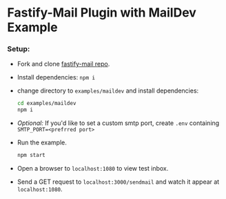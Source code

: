 # Fastify-Mail Plugin with MailDev Example

### Setup:

- Fork and clone [fastify-mail repo](https://github.com/autotelic/fastify-mail).
- Install dependencies: `npm i`
- change directory to `examples/maildev` and install dependencies:

  ```sh
  cd examples/maildev
  npm i
  ```
- _Optional:_ If you'd like to set a custom smtp port, create `.env` containing `SMTP_PORT=<prefrred port>`
- Run the example.

  ```sh
  npm start
  ```

- Open a browser to `localhost:1080` to view test inbox.
- Send a GET request to `localhost:3000/sendmail` and watch it appear at `localhost:1080`.

